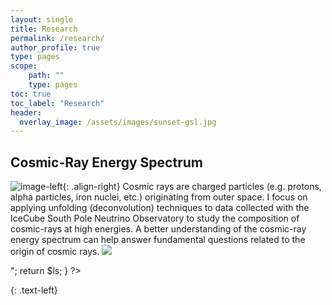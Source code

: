 ```yaml
---
layout: single
title: Research
permalink: /research/
author_profile: true
type: pages
scope:
    path: ""
    type: pages
toc: true
toc_label: "Research"
header:
  overlay_image: /assets/images/sunset-gsl.jpg
---
```


## Cosmic-Ray Energy Spectrum

![image-left](/assets/images/bdt-small.png){: .align-right} Cosmic rays are charged particles
(e.g. protons, alpha particles, iron nuclei, etc.) originating from outer space. I focus on
 applying unfolding (deconvolution) techniques to data collected with the IceCube South Pole Neutrino Observatory to study the composition of cosmic-rays at high energies. 
A better  understanding of the cosmic-ray energy spectrum can help answer fundamental questions related to the origin of cosmic rays.
<img align="" src="http://latex.codecogs.com/svg.latex?N_{\text{side}} = 256" style="border: 0;"/>

<?php 

//Latex php string variable
function latexString($eq_string,$align=""){
    $ls="<img align=\"$align\" src=\"http://latex.codecogs.com/svg.latex?$eq_string\" style=\"border: 0;\"/>";
      return $ls;
      }
?>


{: .text-left}
